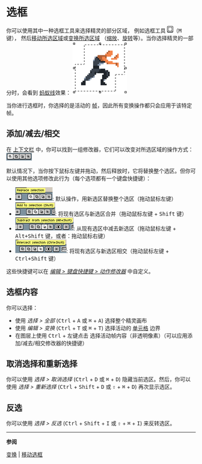 # 选框

你可以使用其中一种选框工具来选择精灵的部分区域，
例如选框工具 ![选框工具图标](tools/marquee-tool.png)（<kbd>M</kbd> 键），
然后[移动所选区域](move-selection.md)或[变换所选区域](transformations.md)
（[缩放](resize.md)、[旋转](rotate.md)等）。当你选择精灵的一部分时，会看到
[蚂蚁线](https://en.wikipedia.org/wiki/Marching_ants)效果：
![蚂蚁线](selecting/marching-ants.gif)

当你进行选框时，你选择的是活动的 [帧](cel.md)，因此所有变换操作都只会应用于该特定帧。

## 添加/减去/相交

在 [上下文栏](context-bar.md) 中，你可以找到一组修改器，它们可以改变对所选区域的操作方式：![修改器](selecting/modifiers.png)

默认情况下，当你按下鼠标左键并拖动，然后释放时，它将替换整个选区。但你可以使用其他选项修改此行为（每个选项都有一个键盘快捷键）：

* ![替换选区](selecting/replace-selection.png): 默认操作，用新选区替换整个选区（拖动鼠标左键）
* ![添加到选区](selecting/add-selection.png): 将现有选区与新选区合并（拖动鼠标左键 + <kbd>Shift</kbd> 键）
* ![从选区减去](selecting/subtract-selection.png): 从现有选区中减去新选区（拖动鼠标左键 + <kbd>Alt+Shift</kbd> 键，或者：拖动鼠标右键）
* ![相交选区](selecting/intersect-selection.png): 将现有选区与新选区相交（拖动鼠标左键 + <kbd>Ctrl+Shift</kbd> 键）

这些快捷键可以在 [*编辑 > 键盘快捷键 > 动作修改器*](keyboard-shortcuts.md#action-modifiers) 中自定义。

## 选框内容

你可以选择：
- 使用 *选择 > 全部* (<kbd>Ctrl</kbd> + <kbd>A</kbd> 或 <kbd>⌘</kbd> + <kbd>A</kbd>) 选择整个精灵画布
- 使用 *编辑 > 变换* (<kbd>Ctrl</kbd> + <kbd>T</kbd> 或 <kbd>⌘</kbd> + <kbd>T</kbd>) 选择活动的 [单元格](cel.md) 边界
- 在图层上使用 <kbd>Ctrl</kbd> + <kbd>左键点击</kbd> 选择活动帧内容（非透明像素）（可以应用添加/减去/相交修改器的快捷键）

## 取消选择和重新选择

你可以使用 *选择 > 取消选择* (<kbd>Ctrl</kbd> + <kbd>D</kbd> 或 <kbd>⌘</kbd> + <kbd>D</kbd>) 隐藏当前选区。然后，你可以使用 *选择 > 重新选择* (<kbd>Ctrl</kbd> + <kbd>Shift</kbd> + <kbd>D</kbd> 或 <kbd>⇧</kbd> + <kbd>⌘</kbd> + <kbd>D</kbd>) 再次显示选区。

## 反选

你可以使用 *选择 > 反选* (<kbd>Ctrl</kbd> + <kbd>Shift</kbd> + <kbd>I</kbd> 或 <kbd>⇧</kbd> + <kbd>⌘</kbd> + <kbd>I</kbd>) 来反转选区。

---

**参阅**

[变换](transformations.md) |
[移动选框](move-selection.md)
